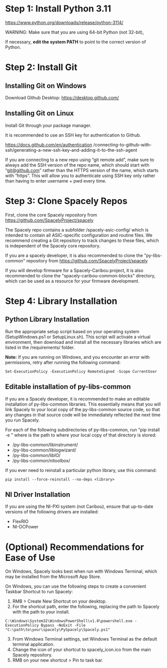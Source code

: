 # Step 1: Install Python 3.11
https://www.python.org/downloads/release/python-3114/

WARNING: Make sure that you are using 64-bit Python (not 32-bit),

If necessary, **edit the system PATH** to point to the correct version of Python. 


# Step 2: Install Git 

## Installing Git on Windows

Download Github Desktop: https://desktop.github.com/

## Installing Git on Linux

Install Git through your package manager.

It is recommended to use an SSH key for authentication to Github.

https://docs.github.com/en/authentication /connecting-to-github-with-ssh/generating-a-new-ssh-key-and-adding-it-to-the-ssh-agent

If you are connecting to a new repo using “git remote add”, make sure to always add the SSH version of the repo name, which should start with “git@github.com” rather than the HTTPS version of the name, which starts with “https”. This will allow you to authenticate using SSH key only rather than having to enter username + pwd every time.


# Step 3: Clone Spacely Repos

First, clone the core Spacely repository from https://github.com/SpacelyProject/spacely

The Spacely repo contains a subfolder /spacely-asic-config/ which is intended to contain all ASIC-specific configuration and routine files. We recommend creating a Git repository to track changes to these files, which is independent of the Spacely core repository. 

If you are a spacely developer, it is also recommended to clone the "py-libs-common" repository from https://github.com/SpacelyProject/spacely

If you will develop firmware for a Spacely-Caribou project, it is also recommended to clone the "spacely-caribou-common-blocks" directory, which can be used as a resource for your firmware development.


# Step 4: Library Installation 

## Python Library Installation 

Run the appropriate setup script based on your operating system (SetupWindows.ps1 or SetupLinux.sh). This script will activate a virtual environment, then download and install all the necessary libraries which are listed in the /requirements/ folder. 

**Note:** If you are running on Windows, and you encounter an error with permissions, retry after running the following command:

```
Set-ExecutionPolicy -ExecutionPolicy RemoteSigned -Scope CurrentUser
```

## Editable installation of py-libs-common

If you are a Spacely developer, it is recommended to make an editable installation of py-libs-common libraries. This essentially means that you will link Spacely to your local copy of the py-libs-common source code, so that any changes in that source code will be immediately reflected the next time you run Spacely. 

For each of the following subdirectories of py-libs-common, run "pip install -e <directory>" where <directory> is the path to where your local copy of that directory is stored:

- /py-libs-common/libinstrument/
- /py-libs-common/liblogwizard/
- /py-libs-common/libIO/
- /py-libs-common/nitoolbox/


If you ever need to reinstall a particular python library, use this command:
```
pip install --force-reinstall --no-deps <library>
```

## NI Driver Installation 

If you are using the NI-PXI system (not Caribou), ensure that up-to-date versions of the following drivers are installed:

- FlexRIO
- NI-DCPower


# (Optional) Recommendations for Ease of Use

On Windows, Spacely looks best when run with Windows Terminal, which may be installed from the Microsoft App Store.

On Windows, you can use the following steps to create a convenient Taskbar Shortcut to run Spacely:

1.	RMB > Create New Shortcut on your desktop.
2.	For the shortcut path, enter the following, replacing the path to Spacely with the path to your install.
```
C:\Windows\System32\WindowsPowerShell\v1.0\powershell.exe -ExecutionPolicy Bypass -NoExit -File "C:\path\to\your\spacely\PySpacely\Spacely.ps1"
```
3.	From Windows Terminal settings, set Windows Terminal as the default terminal application. 
4. Change the icon of your shortcut to spacely_icon.ico from the main Spacely repository.
5.	RMB on your new shortcut > Pin to task bar.
